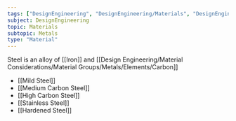 ```yaml
---
tags: ["DesignEngineering", "DesignEngineering/Materials", "DesignEngineering/Materials/Metals", "DesignEngineering/Materials/Metals/Materials"]
subject: DesignEngineering
topic: Materials
subtopic: Metals
type: "Material"
---
```


Steel is an alloy of [[Iron]] and [[Design Engineering/Material Considerations/Material Groups/Metals/Elements/Carbon]]
 - [[Mild Steel]]
 - [[Medium Carbon Steel]]
 - [[High Carbon Steel]]
 - [[Stainless Steel]]
 - [[Hardened Steel]]